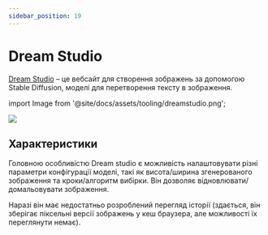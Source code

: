 ```yaml
---
sidebar_position: 19
---
```


# Dream Studio

[Dream Studio](https://beta.dreamstudio.ai/dream) – це вебсайт для створення зображень за допомогою Stable Diffusion, моделі для перетворення тексту в зображення.

import Image from '@site/docs/assets/tooling/dreamstudio.png';

<div style={{textAlign: 'center'}}>
  <img src={Image} style={{width: "750px"}} />
</div>

## Характеристики

Головною особливістю Dream studio є можливість налаштовувати різні параметри конфігурації моделі, такі як висота/ширина згенерованого зображення та кроки/алгоритм вибірки. Він дозволяє відновлювати/домальовувати зображення.

Наразі він має недостатньо розроблений перегляд історії (здається, він зберігає піксельні версії зображень у кеш браузера, але можливості їх переглянути немає).
